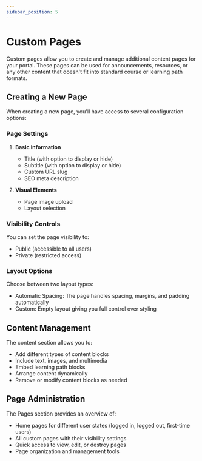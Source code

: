 ```yaml
---
sidebar_position: 5
---
```


# Custom Pages

Custom pages allow you to create and manage additional content pages for your portal. These pages can be used for announcements, resources, or any other content that doesn't fit into standard course or learning path formats.

## Creating a New Page

When creating a new page, you'll have access to several configuration options:

### Page Settings

1. **Basic Information**

   - Title (with option to display or hide)
   - Subtitle (with option to display or hide)
   - Custom URL slug
   - SEO meta description

2. **Visual Elements**
   - Page image upload
   - Layout selection

### Visibility Controls

You can set the page visibility to:

- Public (accessible to all users)
- Private (restricted access)

### Layout Options

Choose between two layout types:

- Automatic Spacing: The page handles spacing, margins, and padding automatically
- Custom: Empty layout giving you full control over styling

## Content Management

The content section allows you to:

- Add different types of content blocks
- Include text, images, and multimedia
- Embed learning path blocks
- Arrange content dynamically
- Remove or modify content blocks as needed

## Page Administration

The Pages section provides an overview of:

- Home pages for different user states (logged in, logged out, first-time users)
- All custom pages with their visibility settings
- Quick access to view, edit, or destroy pages
- Page organization and management tools
